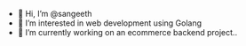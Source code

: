 - 👋 Hi, I’m @sangeeth
- 👀 I’m interested in web development using Golang
- 🌱 I’m currently working on an ecommerce backend project..


<!---
sangeeth518/sangeeth518 is a ✨ special ✨ repository because its `README.md` (this file) appears on your GitHub profile.
You can click the Preview link to take a look at your changes.
--->
